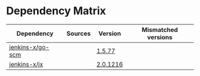 # Dependency Matrix

Dependency | Sources | Version | Mismatched versions
---------- | ------- | ------- | -------------------
[jenkins-x/go-scm](https://github.com/jenkins-x/go-scm) |  | [1.5.77]() | 
[jenkins-x/jx](https://github.com/jenkins-x/jx) |  | [2.0.1216](https://github.com/jenkins-x/jx/releases/tag/v2.0.1216) | 
